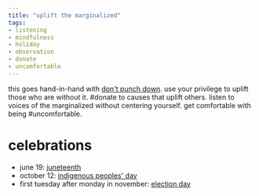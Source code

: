 ```yaml
---
title: "uplift the marginalized"
tags:
- listening
- mindfulness
- holiday
- observation
- donate
- uncomfortable
---
```


this goes hand-in-hand with [don't punch down](don't%20punch%20down.md). use your privilege to uplift those who are without it. #donate to causes that uplift others. listen to voices of the marginalized without centering yourself. get comfortable with being #uncomfortable.

# celebrations

- june 19: [juneteenth](juneteenth.md)
- october 12: [indigenous peoples' day](indigenous%20peoples'%20day.md)
- first tuesday after monday in november: [election day](election%20day.md)